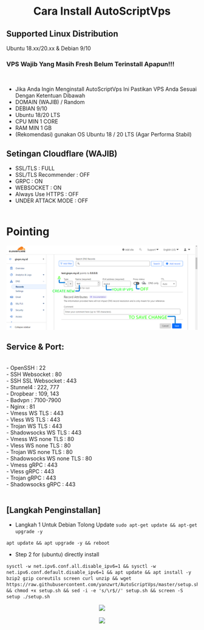 <h1 align="center">Cara Install AutoScriptVps</h1>

<h2 align="left"> Supported Linux Distribution</h2>
<p align="left">Ubuntu 18.xx/20.xx & Debian 9/10</p>

<h3 align="left"> VPS Wajib Yang Masih Fresh Belum Terinstall Apapun!!!</h3>

<br>

- Jika Anda Ingin Menginstall AutoScriptVps Ini Pastikan VPS Anda Sesuai Dengan Ketentuan Dibawah<br>
- DOMAIN (WAJIB) / Random<br>
- DEBIAN 9/10<br>
- Ubuntu 18/20 LTS<br>
- CPU MIN 1 CORE<br>
- RAM MIN 1 GB<br>
- (Rekomendasi) gunakan OS Ubuntu 18 / 20 LTS (Agar Performa Stabil)
  <br>

## Setingan Cloudflare (WAJIB)

- SSL/TLS : FULL<br>
- SSL/TLS Recommender : OFF<br>
- GRPC : ON<br>
- WEBSOCKET : ON<br>
- Always Use HTTPS : OFF<br>
- UNDER ATTACK MODE : OFF<br>
  <br>

# Pointing

![Pointing](https://raw.githubusercontent.com/yanzwrt/AutoScriptVps/master/image/pointing.png)

## Service & Port:

<br>
- OpenSSH                  : 22<br>
- SSH Websocket            : 80<br>
- SSH SSL Websocket        : 443<br>
- Stunnel4                 : 222, 777<br>
- Dropbear                 : 109, 143<br>
- Badvpn                   : 7100-7900<br>
- Nginx                    : 81<br>
- Vmess WS TLS             : 443<br>
- Vless WS TLS             : 443<br>
- Trojan WS TLS            : 443<br>
- Shadowsocks WS TLS       : 443<br>
- Vmess WS none TLS        : 80<br>
- Vless WS none TLS        : 80<br>
- Trojan WS none TLS       : 80<br>
- Shadowsocks WS none TLS  : 80<br>
- Vmess gRPC               : 443<br>
- Vless gRPC               : 443<br>
- Trojan gRPC              : 443<br>
- Shadowsocks gRPC         : 443<br>
<br>

## [Langkah Penginstallan]

- Langkah 1 Untuk Debian Tolong Update `sudo apt-get update && apt-get upgrade -y`

```
apt update && apt upgrade -y && reboot
```

- Step 2 for (ubuntu) directly install

```
sysctl -w net.ipv6.conf.all.disable_ipv6=1 && sysctl -w net.ipv6.conf.default.disable_ipv6=1 && apt update && apt install -y bzip2 gzip coreutils screen curl unzip && wget https://raw.githubusercontent.com/yanzwrt/AutoScriptVps/master/setup.sh && chmod +x setup.sh && sed -i -e 's/\r$//' setup.sh && screen -S setup ./setup.sh
```

<p align="center">
<a href="https://opensource.org/licenses/MIT"> <img src="https://img.shields.io/badge/License-MIT-yellow.svg" style="max-width:200%;">
<p align="center">
  <a><img src="https://img.shields.io/badge/jauharimtikhan-AutoScriptVps%202023-blue" style="max-width:200%;">
